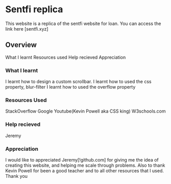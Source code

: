 # Sentfi replica

This website is a replica of the sentfi website for loan. You can access the link here [sentfi.xyz]


## Overview
What I learnt
Resources used 
Help recieved
Appreciation

### What I learnt
I learnt how to design a custom scrollbar.
I learnt how to used the css property, blur-filter
I learnt how to used the overflow property

### Resources Used
StackOverflow
Google
Youtube(Kevin Powell aka CSS king)
W3schools.com

### Help recieved
Jeremy

### Appreciation
I would like to appreciated Jeremy[!github.com] for giving me the idea of creating this website, and helping me scale through problems. Also to thank Kevin Powell for been a good teacher and to all other resources that I used. Thank you

